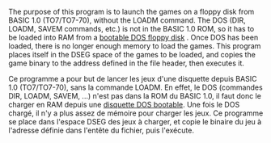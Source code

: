 The purpose of this program is to launch the games on a floppy disk from BASIC 1.0 (TO7/TO7-70), without the LOADM command.
The DOS (DIR, LOADM, SAVEM commands, etc.) is not in the BASIC 1.0 ROM, so it has to be loaded into RAM from a [bootable DOS floppy disk](https://www-apr.lip6.fr/~mine/mess/floppies.html.en) . Once DOS has been loaded, there is no longer enough memory to load the games.
This program places itself in the DSEG space of the games to be loaded, and copies the game binary to the address defined in the file header, then executes it.

Ce programme a pour but de lancer les jeux d'une disquette depuis BASIC 1.0 (TO7/TO7-70), sans la commande LOADM.
En effet, le DOS (commandes DIR, LOADM, SAVEM, ...) n'est pas dans la ROM du BASIC 1.0, il faut donc le charger en RAM depuis une [disquette DOS bootable](https://www-apr.lip6.fr/~mine/mess/floppies.html.fr). Une fois le DOS chargé, il n'y a plus assez de mémoire pour charger les jeux.
Ce programme se place dans l'espace DSEG des jeux à charger, et copie le binaire du jeu à l'adresse définie dans l'entête du fichier, puis l'exécute.

